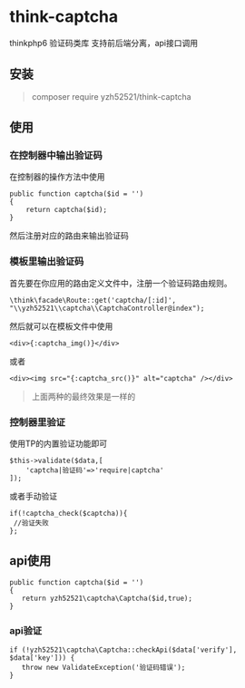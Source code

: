 # think-captcha

thinkphp6  验证码类库 支持前后端分离，api接口调用

## 安装
> composer require yzh52521/think-captcha

## 使用

### 在控制器中输出验证码

在控制器的操作方法中使用

~~~
public function captcha($id = '')
{
	return captcha($id);
}
~~~
然后注册对应的路由来输出验证码


### 模板里输出验证码

首先要在你应用的路由定义文件中，注册一个验证码路由规则。

~~~
\think\facade\Route::get('captcha/[:id]', "\\yzh52521\\captcha\\CaptchaController@index");
~~~

然后就可以在模板文件中使用
~~~
<div>{:captcha_img()}</div>
~~~
或者
~~~
<div><img src="{:captcha_src()}" alt="captcha" /></div>
~~~
> 上面两种的最终效果是一样的


### 控制器里验证

使用TP的内置验证功能即可
~~~
$this->validate($data,[
    'captcha|验证码'=>'require|captcha'
]);
~~~
或者手动验证
~~~
if(!captcha_check($captcha)){
 //验证失败
};
~~~

## api使用

~~~
public function captcha($id = '')
{
   return yzh52521\captcha\Captcha($id,true);
}
~~~



### api验证

~~~
if (!yzh52521\captcha\Captcha::checkApi($data['verify'], $data['key'])) {
   throw new ValidateException('验证码错误');
}
~~~
